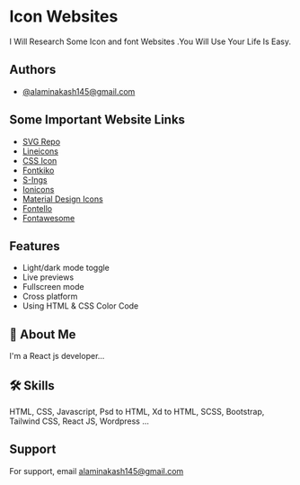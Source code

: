
# Icon Websites

I Will Research Some Icon and font Websites
.You Will Use Your Life Is Easy.


## Authors

- [@alaminakash145@gmail.com](https://github.com/WP-Akash)


## Some Important Website Links

 - [SVG Repo](https://www.svgrepo.com/)
 - [Lineicons](https://lineicons.com/)
 - [CSS Icon](https://css.gg/)
 - [Fontkiko](https://fontkiko.com/)
 - [S-Ings](https://www.s-ings.com/typicons/)
 - [Ionicons](https://ionic.io/ionicons/)
 - [Material Design Icons](https://pictogrammers.com/library/mdi/)
 - [Fontello](https://fontello.com/)
 - [Fontawesome](https://fontawesome.com/)




## Features

- Light/dark mode toggle
- Live previews
- Fullscreen mode
- Cross platform
- Using HTML & CSS Color Code


## 🚀 About Me
I'm a React js developer...


## 🛠 Skills
HTML, CSS, Javascript, Psd to HTML, Xd to HTML, SCSS, Bootstrap, Tailwind CSS, React JS, Wordpress ...


## Support

For support, email alaminakash145@gmail.com

